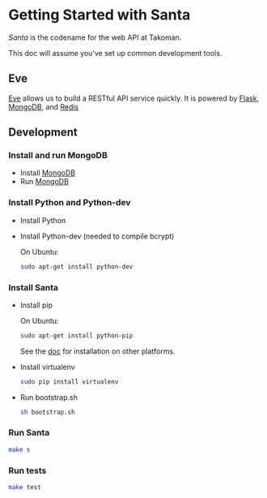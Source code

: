 # Getting Started with Santa

*Santa* is the codename for the web API at Takoman.

This doc will assume you've set up common development tools.

## Eve

[Eve](http://python-eve.org/) allows us to build a RESTful API service quickly. It is powered by [Flask](http://flask.pocoo.org/), [MongoDB](https://www.mongodb.org/), and [Redis](http://redis.io/)

## Development

### Install and run MongoDB

 - Install [MongoDB](http://docs.mongodb.org/manual/installation/)
 - Run [MongoDB](http://docs.mongodb.org/manual/tutorial/manage-mongodb-processes/)

### Install Python and Python-dev
 - Install Python
 - Install Python-dev (needed to compile bcrypt)

   On Ubuntu:
   ```bash
   sudo apt-get install python-dev
   ```

### Install Santa
 - Install pip

   On Ubuntu:
   ```bash
   sudo apt-get install python-pip
   ```
   See the [doc](http://pip.readthedocs.org/en/latest/installing.html) for installation on other platforms.

 - Install virtualenv

   ```bash
   sudo pip install virtualenv
   ```

 - Run bootstrap.sh

   ```bash
   sh bootstrap.sh
   ```

### Run Santa
```bash
make s
```

### Run tests
```bash
make test
```
